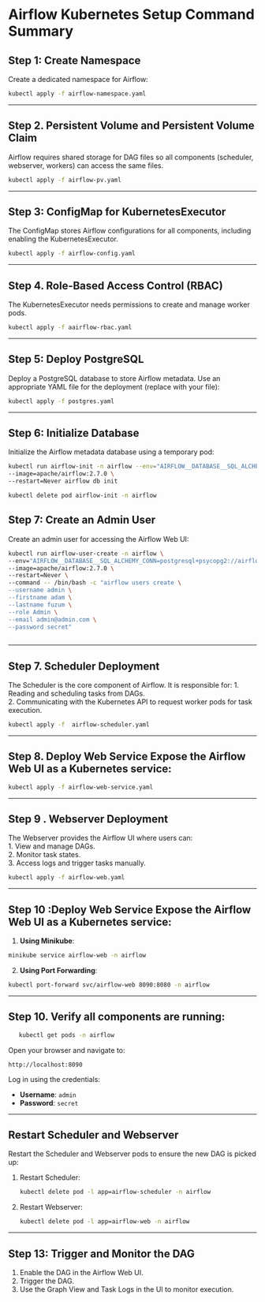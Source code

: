 
# Airflow Kubernetes Setup Command Summary

## Step 1: Create Namespace
Create a dedicated namespace for Airflow:
```bash
kubectl apply -f airflow-namespace.yaml 

```
---
## Step 2. Persistent Volume and Persistent Volume Claim  
Airflow requires shared storage for DAG files so all components (scheduler, webserver, workers) can access the same files.  
```bash  
kubectl apply -f airflow-pv.yaml
```
---

## Step 3: ConfigMap for KubernetesExecutor
The ConfigMap stores Airflow configurations for all components, including enabling the KubernetesExecutor.  
```bash  
kubectl apply -f airflow-config.yaml
```  
---  

## Step 4. Role-Based Access Control (RBAC)  
The KubernetesExecutor needs permissions to create and manage worker pods.  
```bash    
kubectl apply -f aairflow-rbac.yaml

```

---

## Step 5: Deploy PostgreSQL
Deploy a PostgreSQL database to store Airflow metadata. Use an appropriate YAML file for the deployment (replace with your file):

```bash
kubectl apply -f postgres.yaml
```
---

## Step 6: Initialize Database
Initialize the Airflow metadata database using a temporary pod:
```bash
kubectl run airflow-init -n airflow --env="AIRFLOW__DATABASE__SQL_ALCHEMY_CONN=postgresql+psycopg2://airflow:airflow@postgres/airflow" \
--image=apache/airflow:2.7.0 \
--restart=Never airflow db init 

kubectl delete pod airflow-init -n airflow
``` 

## Step 7: Create an Admin User
Create an admin user for accessing the Airflow Web UI:
```bash 
kubectl run airflow-user-create -n airflow \
--env="AIRFLOW__DATABASE__SQL_ALCHEMY_CONN=postgresql+psycopg2://airflow:airflow@postgres/airflow" \
--image=apache/airflow:2.7.0 \
--restart=Never \
--command -- /bin/bash -c "airflow users create \
--username admin \
--firstname adam \
--lastname fuzum \
--role Admin \
--email admin@admin.com \
--password secret" 
 
``` 
 
---

## Step 7. Scheduler Deployment
The Scheduler is the core component of Airflow. It is responsible for:
    1. Reading and scheduling tasks from DAGs.  
    2. Communicating with the Kubernetes API to request worker pods for task execution.  
```bash 
kubectl apply -f  airflow-scheduler.yaml
```

---
 
## Step 8. Deploy Web Service Expose the Airflow Web UI as a Kubernetes service:

 ```bash 
kubectl apply -f airflow-web-service.yaml
```
---

## Step 9 . Webserver Deployment  
The Webserver provides the Airflow UI where users can:  
    1. View and manage DAGs.  
    2. Monitor task states.  
    3. Access logs and trigger tasks manually.  
```bash 
kubectl apply -f airflow-web.yaml

```
---

 
## Step 10 :Deploy Web Service Expose the Airflow Web UI as a Kubernetes service:
 

1. **Using Minikube**:
```bash
minikube service airflow-web -n airflow
```

2. **Using Port Forwarding**:
```bash
kubectl port-forward svc/airflow-web 8090:8080 -n airflow
```
---
## Step 10.  Verify all components are running:
```bash
   kubectl get pods -n airflow
```

Open your browser and navigate to:
```
http://localhost:8090
```

Log in using the credentials:
- **Username**: `admin`
- **Password**: `secret`
---
 
##  Restart Scheduler and Webserver
Restart the Scheduler and Webserver pods to ensure the new DAG is picked up:

1. Restart Scheduler:
   ```bash
   kubectl delete pod -l app=airflow-scheduler -n airflow
   ```

2. Restart Webserver:
   ```bash
   kubectl delete pod -l app=airflow-web -n airflow
   ```


---

## Step 13: Trigger and Monitor the DAG
1. Enable the DAG in the Airflow Web UI.
2. Trigger the DAG.
3. Use the Graph View and Task Logs in the UI to monitor execution.

 